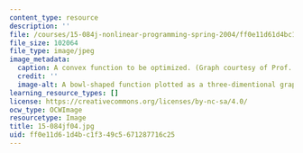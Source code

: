 ```yaml
---
content_type: resource
description: ''
file: /courses/15-084j-nonlinear-programming-spring-2004/ff0e11d61d4bc1f349c5671287716c25_15-084jf04.jpg
file_size: 102064
file_type: image/jpeg
image_metadata:
  caption: A convex function to be optimized. (Graph courtesy of Prof. Robert Freund.)
  credit: ''
  image-alt: A bowl-shaped function plotted as a three-dimentional graph.
learning_resource_types: []
license: https://creativecommons.org/licenses/by-nc-sa/4.0/
ocw_type: OCWImage
resourcetype: Image
title: 15-084jf04.jpg
uid: ff0e11d6-1d4b-c1f3-49c5-671287716c25
---
```

